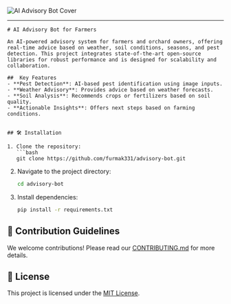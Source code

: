 ![AI Advisory Bot Cover](docs/assets/cover.png)

---



```
# AI Advisory Bot for Farmers

An AI-powered advisory system for farmers and orchard owners, offering real-time advice based on weather, soil conditions, seasons, and pest detection. This project integrates state-of-the-art open-source libraries for robust performance and is designed for scalability and collaboration.

##  Key Features
- **Pest Detection**: AI-based pest identification using image inputs.
- **Weather Advisory**: Provides advice based on weather forecasts.
- **Soil Analysis**: Recommends crops or fertilizers based on soil quality.
- **Actionable Insights**: Offers next steps based on farming conditions.


## 🛠️ Installation

1. Clone the repository:
   ```bash
   git clone https://github.com/furmak331/advisory-bot.git
   ```
2. Navigate to the project directory:
   ```bash
   cd advisory-bot
   ```
3. Install dependencies:
   ```bash
   pip install -r requirements.txt
   ```

## 🤝 Contribution Guidelines
We welcome contributions! Please read our [CONTRIBUTING.md](docs/CONTRIBUTING.md) for more details.

## 📜 License
This project is licensed under the [MIT License](LICENSE).
```




